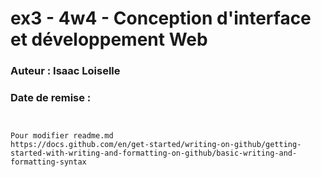 # ex3 - 4w4 - Conception d'interface et développement Web
### Auteur : **Isaac Loiselle**
### Date de remise : 

```


Pour modifier readme.md
https://docs.github.com/en/get-started/writing-on-github/getting-started-with-writing-and-formatting-on-github/basic-writing-and-formatting-syntax